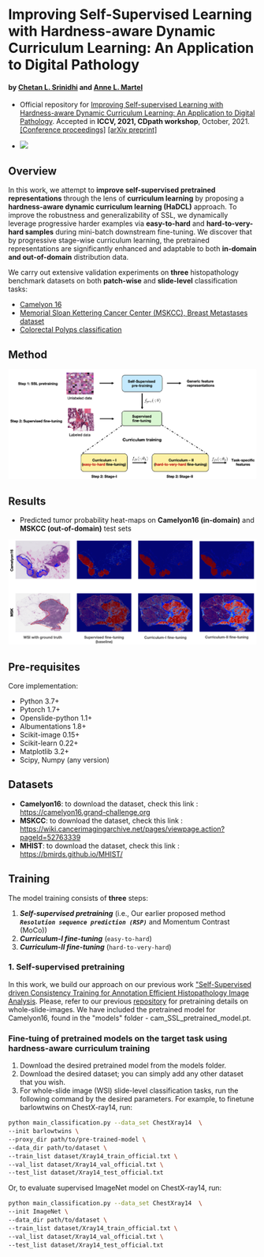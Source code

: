 
#  Improving Self-Supervised Learning with Hardness-aware Dynamic Curriculum Learning: An Application to Digital Pathology
#### by [Chetan L. Srinidhi](https://srinidhipy.github.io) and [Anne L. Martel](https://medbio.utoronto.ca/faculty/martel)

* Official repository for [Improving Self-supervised Learning with Hardness-aware Dynamic Curriculum Learning: An Application to Digital Pathology](https://arxiv.org/abs/2108.07183). Accepted in **ICCV, 2021, CDpath workshop**, October, 2021. [[Conference proceedings]]() [[arXiv preprint]](https://arxiv.org/abs/2108.07183)

* <a href="https://github.com/srinidhiPY/ICCV-CDPATH2021-ID-8/tree/main/models"><img src="https://img.shields.io/badge/PRETRAINED-MODELS-<GREEN>.svg"/></a>

## Overview
In this work, we attempt to **improve self-supervised pretrained representations** through the lens of **curriculum learning** by proposing a **hardness-aware dynamic curriculum learning (HaDCL)** approach. To improve the robustness and generalizability of SSL, we dynamically leverage progressive harder examples via **easy-to-hard** and **hard-to-very-hard samples** during mini-batch downstream fine-tuning. We discover that by progressive stage-wise curriculum learning, the pretrained representations are significantly enhanced and adaptable to both **in-domain and out-of-domain** distribution data.

We carry out extensive validation experiments on **three** histopathology benchmark datasets on both **patch-wise** and **slide-level** classification tasks: 
- [Camelyon 16](https://camelyon16.grand-challenge.org)
- [Memorial Sloan Kettering Cancer Center (MSKCC), Breast Metastases dataset](https://wiki.cancerimagingarchive.net/pages/viewpage.action?pageId=52763339)
- [Colorectal Polyps classification](https://bmirds.github.io/MHIST/) 

## Method
<img src="Hadcl_figure.png" width="600px"/>

## Results
* Predicted tumor probability heat-maps on **Camelyon16 (in-domain)** and **MSKCC (out-of-domain)** test sets
<img src="Results.png" width="800px"/>

## Pre-requisites
Core implementation:
* Python 3.7+
* Pytorch 1.7+
* Openslide-python 1.1+
* Albumentations 1.8+
* Scikit-image 0.15+
* Scikit-learn 0.22+
* Matplotlib 3.2+
* Scipy, Numpy (any version)

## Datasets
* **Camelyon16**: to download the dataset, check this link :<br/>https://camelyon16.grand-challenge.org
* **MSKCC**: to download the dataset, check this link :<br/>https://wiki.cancerimagingarchive.net/pages/viewpage.action?pageId=52763339
* **MHIST**: to download the dataset, check this link :<br/>https://bmirds.github.io/MHIST/


## Training
The model training consists of **three** steps:
1. ***Self-supervised pretraining*** (i.e., Our earlier proposed method ***`Resolution sequence prediction (RSP)`*** and Momentum Contrast (MoCo))
2. ***Curriculum-I fine-tuning*** (`easy-to-hard`)
3. ***Curriculum-II fine-tuning*** (`hard-to-very-hard`)

### 1. Self-supervised pretraining
In this work, we build our approach on our previous work ["Self-Supervised driven Consistency Training for Annotation Efficient Histopathology Image Analysis](https://arxiv.org/abs/2102.03897). Please, refer to our previous [repository](https://github.com/srinidhiPY/SSL_CR_Histo) for pretraining details on whole-slide-images. We have included the pretrained model for Camelyon16, found in the "models" folder - cam_SSL_pretrained_model.pt.

### Fine-tuing of pretrained models on the target task using hardness-aware curriculum training
1. Download the desired pretrained model from the models folder.
2. Download the desired dataset; you can simply add any other dataset that you wish.
3. For whole-slide image (WSI) slide-level classification tasks, run the following command by the desired parameters. For example, to finetune barlowtwins on ChestX-ray14, run:
```bash
python main_classification.py --data_set ChestXray14  \
--init barlowtwins \
--proxy_dir path/to/pre-trained-model \
--data_dir path/to/dataset \
--train_list dataset/Xray14_train_official.txt \
--val_list dataset/Xray14_val_official.txt \
--test_list dataset/Xray14_test_official.txt 
```
Or, to evaluate supervised ImageNet model on ChestX-ray14, run:
```bash
python main_classification.py --data_set ChestXray14  \
--init ImageNet \
--data_dir path/to/dataset \
--train_list dataset/Xray14_train_official.txt \
--val_list dataset/Xray14_val_official.txt \
--test_list dataset/Xray14_test_official.txt 
```

